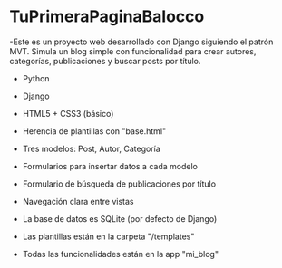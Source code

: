 # TuPrimeraPaginaBalocco
-Este es un proyecto web desarrollado con Django siguiendo el patrón MVT. Simula un blog simple con funcionalidad para crear autores, categorías, publicaciones y buscar posts por título.

- Python 
- Django 
- HTML5 + CSS3 (básico)

- Herencia de plantillas con "base.html"
- Tres modelos: Post, Autor, Categoría  
- Formularios para insertar datos a cada modelo  
- Formulario de búsqueda de publicaciones por título  
- Navegación clara entre vistas 

- La base de datos es SQLite (por defecto de Django)
- Las plantillas están en la carpeta "/templates"
- Todas las funcionalidades están en la app "mi_blog"

